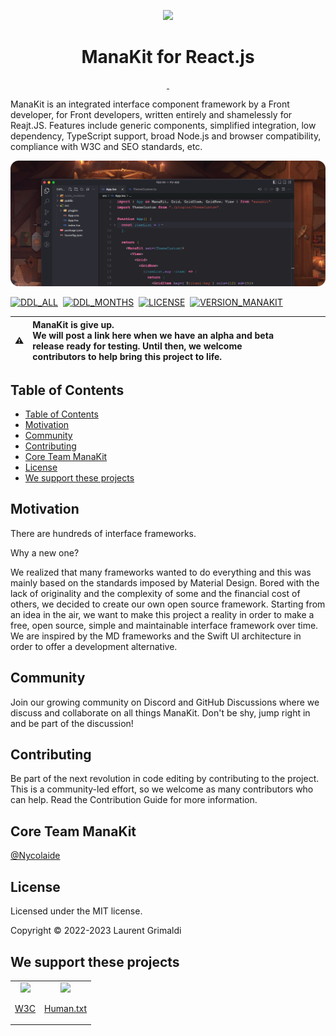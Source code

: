 <p align="center">
  <img src="https://github.com/minedelve/.github/blob/main/assets/manakit/img/ManaKit_Icon.png" height="128">
  <h1 align="center">ManaKit for React.js</h1>
</p>

<p align="center">
  <a aria-label="Follow Manastone on Twitter" href="https://twitter.com/Manastone_FR" target="_blank">
    <img alt="" src="https://img.shields.io/badge/Follow%20@Manastone-black.svg?style=for-the-badge&logo=Twitter">
  </a>
  <!-- <a aria-label="Join the community on Discord" href="https://discord.gg/CmtVqtSzHP" target="_blank">
    <img alt="" src="https://img.shields.io/badge/Join%20the%20community-black.svg?style=for-the-badge&logo=Discord">
  </a> -->
    <a aria-label="Explore ManaKit Package" href="https://www.npmjs.com/package/manakit" target="_blank">
    <img alt="" src="https://img.shields.io/badge/ManaKit-black.svg?style=for-the-badge&logo=NPM">
  </a>
</p>

ManaKit is an integrated interface component framework by a Front developer, for Front developers, written entirely and shamelessly for Reajt.JS. Features include generic components, simplified integration, low dependency, TypeScript support, broad Node.js and browser compatibility, compliance with W3C and SEO standards, etc.

<img width="1012" alt="github-banner" src="https://github.com/manastone/.github/blob/main/assets/manakit/img/Cover.png">

[![DDL_ALL](https://img.shields.io/npm/dt/manakit.svg)](https://www.npmjs.com/package/manakit)&nbsp;
[![DDL_MONTHS](https://img.shields.io/npm/dm/manakit.svg)](https://www.npmjs.com/package/manakit)&nbsp;
[![LICENSE](https://img.shields.io/npm/l/manakit.svg)](https://www.npmjs.com/package/manakit)&nbsp;
[![VERSION_MANAKIT](https://img.shields.io/npm/v/manakit.svg)](https://www.npmjs.com/package/manakit)&nbsp;

<!-- [![DISCORD_BADGE](https://img.shields.io/discord/961266579365056573?color=5865F2&label=Discord&logo=discord&logoColor=white&style=flat-square)](https://discord.gg/CmtVqtSzHP) -->

| :warning: | **ManaKit is give up.** <br> We will post a link here when we have an alpha and beta release ready for testing. Until then, we welcome contributors to help bring this project to life. | &nbsp;&nbsp;&nbsp;&nbsp;&nbsp;&nbsp;&nbsp;&nbsp; |
| --------- | :-------------------------------------------------------------------------------------------------------------------------------------------------------------------------------------- | ------------------------------------------------ |

## Table of Contents

- [Table of Contents](#table-of-contents)
- [Motivation](#motivation)
- [Community](#community)
- [Contributing](#contributing)
- [Core Team ManaKit](#core-team-manakit)
- [License](#license)
- [We support these projects](#we-support-these-projects)

## Motivation

There are hundreds of interface frameworks.

Why a new one?

We realized that many frameworks wanted to do everything and this was mainly based on the standards imposed by Material Design. Bored with the lack of originality and the complexity of some and the financial cost of others, we decided to create our own open source framework. Starting from an idea in the air, we want to make this project a reality in order to make a free, open source, simple and maintainable interface framework over time. We are inspired by the MD frameworks and the Swift UI architecture in order to offer a development alternative.

## Community

Join our growing community on Discord and GitHub Discussions where we discuss and collaborate on all things ManaKit. Don't be shy, jump right in and be part of the discussion!

## Contributing

Be part of the next revolution in code editing by contributing to the project. This is a community-led effort, so we welcome as many contributors who can help. Read the Contribution Guide for more information.

## Core Team ManaKit

[@Nycolaide](https://github.com/Nycolaide)

## License

Licensed under the MIT license.

Copyright © 2022-2023 Laurent Grimaldi

## We support these projects

<table>
  <tr>
    <td align="center">
      <a href="https://www.w3.org/">
        <img src="https://user-images.githubusercontent.com/62988176/209962287-d19c7bf5-2eda-42b7-885d-47902db893c3.png" height="75">
        <p>W3C</p>
      </a>
    </td>
    <td align="center">
      <a href="https://humanstxt.org/">
        <img src="https://user-images.githubusercontent.com/62988176/209962360-048f7199-49dc-4385-9469-d0af6b4a8ea9.png" height="75">
        <p>Human.txt</p>
      </a>
    </td>
  </tr>
</table>

